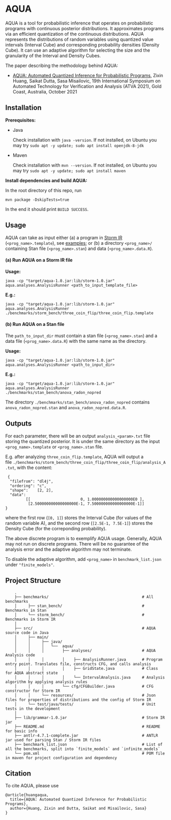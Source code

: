 # AQUA

AQUA is a tool for probabilistic inference that operates on probabilistic programs with continuous posterior distributions. It approximates programs via an efficient quantization of the continuous distributions. AQUA represents the distributions of random variables using quantized value intervals (Interval Cube) and corresponding probability densities (Density Cube). It can use an adaptive algorithm for selecting the size and the granularity of the Interval and Density Cubes.

The paper describing the methodology behind AQUA: 

* [AQUA: Automated Quantized Inference for Probabilistic Programs](https://misailo.cs.illinois.edu/papers/aqua-atva21.pdf), Zixin Huang, Saikat Dutta, Sasa Misailovic, 19th International Symposium on Automated Technology for Verification and Analysis (ATVA 2021), Gold Coast, Australia, October 2021


## Installation

**Prerequisites:**

* Java 

  Check installation with `java -version`. If not installed, on Ubuntu you may try `sudo apt -y update; sudo apt install openjdk-8-jdk`


* Maven

  Check installation with `mvn --version`. If not installed, on Ubuntu you may try `sudo apt -y update; sudo apt install maven`


**Install dependencies and build AQUA:**

In the root directory of this repo, run
    
    mvn package -DskipTests=true

In the end it should print `BUILD SUCCESS`.


## Usage

AQUA can take as input either  (a) a program in [Storm IR](https://misailo.cs.illinois.edu/papers/storm-fse19.pdf) (`<prog_name>.template`), see [examples](https://github.com/uiuc-arc/AQUA/blob/master/benchmarks/storm_bench); or
(b) a directory `<prog_name>/` containing Stan file (`<prog_name>.stan`) and data (`<prog_name>.data.R`). 

#### (a) Run AQUA on a Storm IR file
**Usage:**
    
    java -cp "target/aqua-1.0.jar:lib/storm-1.0.jar" aqua.analyses.AnalysisRunner <path_to_input_template_file>
    
**E.g.:**

    java -cp "target/aqua-1.0.jar:lib/storm-1.0.jar" aqua.analyses.AnalysisRunner ./benchmarks/storm_bench/three_coin_flip/three_coin_flip.template
    

#### (b) Run AQUA on a Stan file
The `path_to_input_dir` must contain a stan file (`<prog_name>.stan`) and a data file (`<prog_name>.data.R`) with the same name as the directory.

**Usage:**
    
    java -cp "target/aqua-1.0.jar:lib/storm-1.0.jar" aqua.analyses.AnalysisRunner <path_to_input_dir>
    
**E.g.:**

    java -cp "target/aqua-1.0.jar:lib/storm-1.0.jar" aqua.analyses.AnalysisRunner ./benchmarks/stan_bench/anova_radon_nopred

 The directory `./benchmarks/stan_bench/anova_radon_nopred` contains `anova_radon_nopred.stan` and `anova_radon_nopred.data.R`.

## Outputs

For each parameter, there will be an output `analysis_<param>.txt` file storing the quantized posterior. It is under the same directory as the input `<prog_name>.template` or `<prog_name>.stan` file.

E.g. after analyzing `three_coin_flip.template`, AQUA will output a file `./benchmarks/storm_bench/three_coin_flip/three_coin_flip/analysis_A.txt`, with the content:

     {
      "filefrom": "dl4j",
      "ordering": "c",
      "shape":    [2, 2],
      "data":
             [[                      0, 1.000000000000000000E0 ], 
              [2.500000000000000000E-1, 7.500000000000000000E-1]]
    }

where the first row (`[0, 1]`) stores the Interval Cube (for values of the random variable A), and the second row (`[2.5E-1, 7.5E-1]`) stores the Density Cube (for the correponding probability).

The above discrete program is to exemplify AQUA usage. Generally, AQUA may not run on discrete programs. There will be no guarantee of the analysis error and the adaptive algorithm may not terminate. 

To disable the adaptive algorithm, add `<prog_name>` in `benchmark_list.json` under `"finite_models"`.

## Project Structure

        .  
        ├── benchmarks/                                         # All benchmarks
        │     ├── stan_bench/                                   # Benchmarks in Stan
        │     └── storm_bench/                                  # Benchmarks in Storm IR
        │
        ├── src/                                                # AQUA source code in Java
        │     ├── main/                  
        │     │     ├── java/                       
        │     │     │   └──  aqua/ 
        │     │     │        ├── analyses/                      # AQUA Analysis code
        │     │     │        │    ├── AnalysisRunner.java       # Program entry point. Translates file, constructs CFG, and calls analysis
        │     │     │        │    ├── GridState.java            # Class for AQUA abstract state
        │     │     │        │    └── IntervalAnalysis.java     # Analysis algorithm by applying analysis rules
        │     │     │        └── cfg/CFGBuilder.java            # CFG constructor for Storm IR
        │     │     └── resources/                              # Json files for properties of distributions and the config of Storm IR
        │     └── test/java/tests/                              # Unit tests in the development
        │ 
        ├── lib/grammar-1.0.jar                                 # Storm IR jar 
        ├── README.md                                           # README for basic info  
        ├── antlr-4.7.1-complete.jar                            # ANTLR jar used for parsing Stan / Storm IR files
        ├── benchmark_list.json                                 # List of all the benchmarks, split into `finite_models` and `infinite_models`
        └── pom.xml                                             # POM file in maven for project configuration and dependency

## Citation

To cite AQUA, please use

    @article{huangaqua,
      title={AQUA: Automated Quantized Inference for Probabilistic Programs},
      author={Huang, Zixin and Dutta, Saikat and Misailovic, Sasa}
    }
